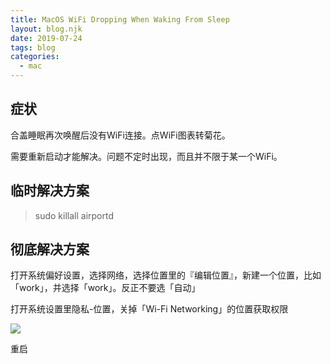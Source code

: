 ```yaml
---
title: MacOS WiFi Dropping When Waking From Sleep
layout: blog.njk
date: 2019-07-24
tags: blog
categories:
  - mac
---
```


## 症状

合盖睡眠再次唤醒后没有WiFi连接。点WiFi图表转菊花。

需要重新启动才能解决。问题不定时出现，而且并不限于某一个WiFi。


## 临时解决方案

>sudo killall airportd


## 彻底解决方案

打开系统偏好设置，选择网络，选择位置里的『编辑位置』，新建一个位置，比如「work」，并选择「work」。反正不要选「自动」

打开系统设置里隐私-位置，关掉「Wi-Fi Networking」的位置获取权限 
  
![](https://gt-toolbox.oss-cn-beijing.aliyuncs.com/8bS5dK.png)

重启